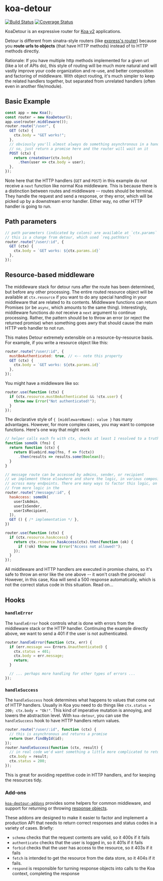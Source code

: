 # koa-detour

[![Build Status](https://travis-ci.org/nickb1080/koa-detour.svg?branch=master)](https://travis-ci.org/nickb1080/koa-detour)
[![Coverage Status](https://coveralls.io/repos/github/nickb1080/koa-detour/badge.svg?branch=master)](https://coveralls.io/github/nickb1080/koa-detour?branch=master)

KoaDetour is an expressive router for [Koa v2](https://github.com/koajs/koa/issues/533) applications.

Detour is different from sinatra-style routers (like [express's router](http://expressjs.com/api.html#app.VERB)) because you **route urls to objects** (that have HTTP methods) instead of to HTTP methods directly.

Rationale:  If you have multiple http methods implemented for a given url (like a lot of APIs do), this style of routing will be much more natural and will vastly improve your code organization and re-use, and better composition and factoring of middleware.  With object routing, it's much simpler to keep the related handlers together, but separated from unrelated handlers (often even in another file/module).

## Basic Example
```js
const app = new Koa();
const router = new KoaDetour();
app.use(router.middleware());
router.route("/user", {
  GET (ctx) {
    ctx.body = "GET works!";
  },
  // obviously you'll almost always do something asynchronous in a handler.
  // so, just return a promise here and the router will wait on it
  POST (ctx) {
    return createUser(ctx.body)
      .then(user => ctx.body = user);
  },
});
```
Note here that the HTTP handlers (`GET` and `POST`) in this example do *not* receive a `next` function like normal Koa middleware. This is because there is a distinction between routes and middleware -- routes should be terminal. They handle the request and send a response, or they error, which will be picked up by a downstream error handler. Either way, no other HTTP handler is going to run.


## Path parameters
```js
// path parameters (indicated by colons) are available at `ctx.params`
// this is a change from detour, which used `req.pathVars`
router.route("/user/:id", {
  GET (ctx) {
    ctx.body = `GET works: ${ctx.params.id}`
  },
});
```

## Resource-based middleware
The middleware stack for detour runs after the route has been determined, but before any other processing. The entire routed resource object will be available at `ctx.resource` if you want to do any special handling in your middleware that are related to its contents. Middleware functions can return Promises (or be `async`, which amounts to the same thing). Interestingly, middleware functions *do not* receive a `next` argument to continue processing. Rather, the pattern should be to throw an error (or reject the returned promise) when something goes awry that should cause the main HTTP verb handler to not run.

This makes Detour extremely extensible on a resource-by-resource basis. For example, if you write a resource object like this:

```js
router.route("/user/:id", {
  mustBeAuthenticated: true, // <-- note this property
  GET (ctx) {
    ctx.body = `GET works: ${ctx.params.id}`
  },
});
```

You might have a middleware like so:
```js
router.use(function (ctx) {
  if (ctx.resource.mustBeAuthenticated && !ctx.user) {
    throw new Error("Not authenticated!");
  }
});
```

The declarative style of `{ [middlewareName]: value }` has many advantages. However, for more complex cases, you may want to compose functions. Here's one way that might work

```js
// helper calls each fn with ctx, checks at least 1 resolved to a truthy value
function someOk (fns) {
  return function (ctx) {
    return Bluebird.map(fns, f => f(ctx))
      .then(results => results.some(Boolean));
  }
}

// message route can be accessed by admins, sender, or recipient
// we implement these elsewhere and share the logic, in various compositions
// across many endpoints. There are many ways to factor this logic, on a spectrum
// from more logic in the 
router.route("/message/:id", {
  hasAccess: someOk(
    userIsAdmin,
    userIsSender,
    userIsRecipient,
  ]),
  GET () { /* implementation */ },
})

router.use(function (ctx) {
  if (ctx.resource.hasAccess) {
    return ctx.resource.hasAccess(ctx).then(function (ok) {
      if (!ok) throw new Error("Access not allowed!");
    });
  }
});
```

All middleware and HTTP handlers are executed in promise chains, so it's safe to throw an error like the one above -- it won't crash the process! However, in this case, Koa will send a 500 response automatically, which is not the correct status code in this situation. Read on...

## Hooks

### `handleError`
The `handleError` hook controls what is done with errors from the middleware stack or the HTTP handler. Continuing the example directly above, we want to send a 401 if the user is not authenticated.

```js
router.handleError(function (ctx, err) {
  if (err.message === Errors.Unauthenticated) {
    ctx.status = 401;
    ctx.body = err.message;
    return;
  }

  // ... perhaps more handling for other types of errors ...
});
```

### `handleSuccess`
The `handleSuccess` hook determines what happens to values that come out of HTTP handlers. Usually in Koa you need to do things like `ctx.status = 200; ctx.body = "Ok!"`. This kind of imperative mutation is annoying, and lowers the abstraction level. With `koa-detour`, you can use the `handleSuccess` hook to have HTTP handlers return values.
```js
router.route("/user/:id", function (ctx) {
  // this is asynchronous and returns a promise
  return User.findById(id);
});
router.handleSuccess(function (ctx, result) {
  // in real code we'd want something a little more complicated to return other success statuses
  ctx.body = result;
  ctx.status = 200;
});
```

This is great for avoiding repetitive code in HTTP handlers, and for keeping the resources tidy.

### Add-ons
[`koa-deotour-addons`](https://github.com/nickb1080/koa-detour-addons) provides some helpers for common middleware, and support for returning or throwing [response objects](https://github.com/nickb1080/responses).

These addons are designed to make it easier to factor and implement a production API that needs to return correct responses and status codes in a variety of cases. Briefly:

- `schema` checks that the request contents are valid, so it 400s if it fails
- `authenticate` checks that the user is logged in, so it 401s if it fails
- `forbid` checks that the user has access to the resource, so it 403s if it fails
- `fetch` is intended to get the resource from the data store, so it 404s if it fails.
- `respond` is responsible for turning response objects into calls to the Koa context, completing the response
